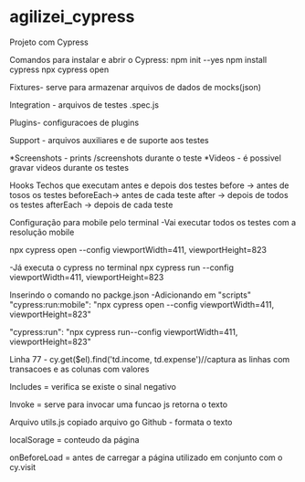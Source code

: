 # agilizei_cypress
Projeto com Cypress

Comandos para instalar e abrir o Cypress:
npm init --yes
npm install cypress
npx cypress open 

Fixtures- serve para armazenar arquivos de dados de mocks(json)

Integration - arquivos de testes .spec.js

Plugins- configuracoes de plugins 

Support - arquivos auxiliares e de suporte aos testes

*Screenshots - prints /screenshots durante o teste
*Videos - é possivel gravar videos durante os testes 

Hooks
Techos que executam antes e depois dos testes
before -> antes de tosos os testes 
beforeEach-> antes de cada teste 
after -> depois de todos os testes 
afterEach -> depois de cada teste 

Configuração para mobile pelo terminal
-Vai executar todos os testes com a resolução mobile

npx cypress open --config viewportWidth=411, viewportHeight=823

-Já executa o cypress no terminal 
npx cypress run --config viewportWidth=411, viewportHeight=823

Inserindo o comando no packge.json
-Adicionando em "scripts"
"cypress:run:mobile": "npx cypress open --config viewportWidth=411, viewportHeight=823"

"cypress:run": "npx cypress run--config viewportWidth=411, viewportHeight=823"

Linha 77 - cy.get($el).find('td.income, td.expense')//captura as linhas com transacoes e as colunas com valores 

Includes = verifica se existe o sinal negativo

Invoke = serve para invocar uma funcao js retorna o texto

Arquivo utils.js copiado arquivo go Github - formata o texto

localSorage = conteudo da página 

onBeforeLoad = antes de carregar a página utilizado em conjunto com o cy.visit



